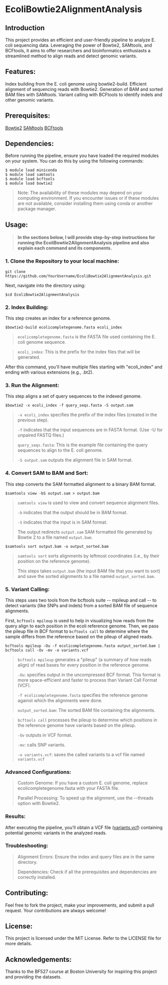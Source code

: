 # **EcoliBowtie2AlignmentAnalysis**
## Introduction
This project provides an efficient and user-friendly pipeline to analyze E. coli sequencing data. Leveraging the power of Bowtie2, SAMtools, and BCFtools, it aims to offer researchers and bioinformatics enthusiasts a streamlined method to align reads and detect genomic variants.

## Features:
Index building from the E. coli genome using bowtie2-build.
Efficient alignment of sequencing reads with Bowtie2.
Generation of BAM and sorted BAM files with SAMtools.
Variant calling with BCFtools to identify indels and other genomic variants.
## Prerequisites:
[Bowtie2](http://bowtie-bio.sourceforge.net/bowtie2/index.shtml)
[SAMtools](http://www.htslib.org/)
[BCFtools](http://www.htslib.org/doc/bcftools.html)


## Dependencies:
Before running the pipeline, ensure you have loaded the required modules on your system. You can do this by using the following commands:
```
$ module load miniconda
$ module load samtools
$ module load bcftools
$ module load bowtie2
```
> Note: The availability of these modules may depend on your computing environment. If you encounter issues or if these modules are not available, consider installing them using conda or another package manager.


## **Usage:**

> 
>#### In the sections below, I will provide step-by-step instructions for running the EcoliBowtie2AlignmentAnalysis pipeline and also explain each command and its components.
> 

### 1. Clone the Repository to your local machine:

```
git clone https://github.com/YourUsername/EcoliBowtie2AlignmentAnalysis.git
```

Next, navigate into the directory using:
```
$cd EcoliBowtie2AlignmentAnalysis
```


### 2. Index Building:
This step creates an index for a reference genome. 

```
$bowtie2-build ecolicompletegenome.fasta ecoli_index
```

>`ecolicompletegenome.fasta` is the FASTA file used containing the E. coli genome sequence.

>`ecoli_index`: This is the prefix for the index files that will be generated. 


After this command, you'll have multiple files starting with "ecoli_index" and ending with various extensions (e.g., .bt2).


### 3. Run the Alignment:

This step aligns a set of query sequences to the indexed genome.

```
$bowtie2 -x ecoli_index -f query_seqs.fasta -S output.sam
```


>`-x ecoli_index` specifies the prefix of the index files (created in the previous step).
>
>`-f` indicates that the input sequences are in FASTA format. (Use -U for unpaired FASTQ files.)
>
>`query_seqs.fasta`: This is the example file containing the query sequences to align to the E. coli genome.
>
>`-S output.sam` outputs the alignment file in SAM format.


### 4. Convert SAM to BAM and Sort:

This step converts the SAM formatted alignment to a binary BAM format.


```
$samtools view -bS output.sam > output.bam
```


>`samtools view` is used to view and convert sequence alignment files.
>
>`-b` indicates that the output should be in BAM format.
>
>`-S` indicates that the input is in SAM format.
>
>The output redirects `output.sam` SAM formatted file generated by Bowtie 2 to a file named `output.bam`.

```
$samtools sort output.bam -o output_sorted.bam
```
>`samtools sort` sorts alignments by leftmost coordinates (i.e., by their position on the reference genome).
>
>This steps takes `output.bam` (the input BAM file that you want to sort) and save the sorted alignments to a file named `output_sorted.bam`.

### 5. Variant Calling:

This steps uses two tools from the bcftools suite -- mpileup and call -- to detect variants (like SNPs and indels) from a sorted BAM file of sequence alignments. 

First, `bcftools mpileup` is used to help in visualizing how reads from the query align to each position in the ecoli reference genome. Then, we pass the pileup file in BCF format to `bcftools call` to determine where the sample differs from the reference based on the pileup of aligned reads.

```
bcftools mpileup -Ou -f ecolicompletegenome.fasta output_sorted.bam | bcftools call -Ov -mv -o variants.vcf
```

>`bcftools mpileup` generates a "pileup" (a summary of how reads align) of read bases for every position in the reference genome.
>
>`-Ou`: specifies output in the uncompressed BCF format. This format is more space-efficient and faster to process than Variant Call Format (VCF).
>
>`-f ecolicompletegenome.fasta` specifies the reference genome against which the alignments were done.
>
>`output_sorted.bam`: The sorted BAM file containing the alignments.

>`bcftools call` processes the pileup to determine which positions in the reference genome have variants based on the pileup.
>
> `-Ov` outputs in VCF format.
>
> `-mv`: calls SNP variants.
>
> `-o variants.vcf`: saves the called variants to a vcf file named `variants.vcf`

### Advanced Configurations:

> Custom Genome: If you have a custom E. coli genome, replace ecolicompletegenome.fasta with your FASTA file.
>
> Parallel Processing: To speed up the alignment, use the --threads option with Bowtie2.

### Results:
After executing the pipeline, you'll obtain a VCF file ([variants.vcf](result/raw_variants.vcf)) containing potential genomic variants in the analyzed reads.

### Troubleshooting:
> Alignment Errors: Ensure the index and query files are in the same directory.
>
> Dependencies: Check if all the prerequisites and dependencies are correctly installed.

## Contributing:
Feel free to fork the project, make your improvements, and submit a pull request. Your contributions are always welcome!

## License:
This project is licensed under the MIT License. Refer to the LICENSE file for more details.

## Acknowledgements:
Thanks to the BF527 course at Boston University for inspiring this project and providing the datasets.
